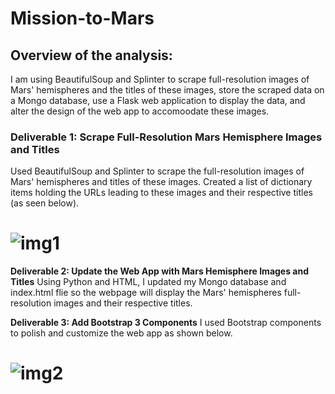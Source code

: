 # Mission-to-Mars

## Overview of the analysis:


I am using BeautifulSoup and Splinter to scrape full-resolution images of Mars' hemispheres and the titles of these images, store the scraped data on a Mongo database, use a Flask web application to display the data, and alter the design of the web app to accomoodate these images. 

### Deliverable 1: Scrape Full-Resolution Mars Hemisphere Images and Titles
Used BeautifulSoup and Splinter to scrape the full-resolution images of Mars' hemispheres and titles of these images. Created a list of dictionary items holding the URLs leading to these images and their respective titles (as seen below). 

# ![img1]()

**Deliverable 2: Update the Web App with Mars Hemisphere Images and Titles**
Using Python and HTML, I updated my Mongo database and index.html flie so the webpage will display the Mars' hemispheres full-resolution images and their respective titles. 


**Deliverable 3: Add Bootstrap 3 Components**
I used Bootstrap components to polish and customize the web app as shown below. 

# ![img2]()
